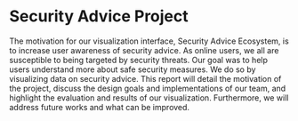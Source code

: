 # Security Advice Project 
The motivation for our visualization interface, Security Advice Ecosystem, is to increase user awareness of security advice.
As online users, we all are susceptible to being targeted by security threats. Our goal was to help users understand 
more about safe security measures. We do so by visualizing data on security advice. This report will detail the motivation 
of the project, discuss the design goals and implementations of our team, and highlight the evaluation and results of 
our visualization. Furthermore, we will address future works and what can be improved.
